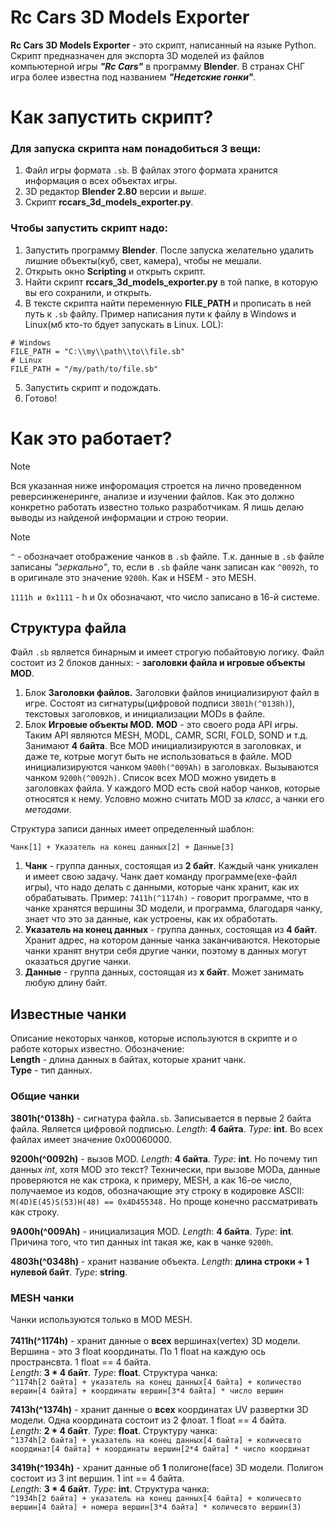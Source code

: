 # Rc Cars 3D Models Exporter
**Rc Cars 3D Models Exporter** - это скрипт, написанный на языке Python. Скрипт предназначен для экспорта 3D моделей из файлов компьютерной игры ***"Rc Cars"*** в программу **Blender**. В странах СНГ игра более известна под названием ***"Недетские гонки"***.

# Как запустить скрипт?
### Для запуска скрипта нам понадобиться 3 вещи:
1. Файл игры формата `.sb`. В файлах этого формата хранится информация о всех объектах игры.
2. 3D редактор **Blender 2.80** версии и _выше_.
3. Скрипт **rccars_3d_models_exporter.py**.

### Чтобы запустить скрипт надо:
1. Запустить программу **Blender**. После запуска желательно удалить лишние объекты(куб, свет, камера), чтобы не мешали.
2. Открыть окно **Scripting** и открыть скрипт.
3. Найти скрипт **rccars_3d_models_exporter.py** в той папке, в которую вы его сохранили, и открыть.
4. В тексте скрипта найти переменную **FILE_PATH** и прописать в ней путь к `.sb` файлу. Пример написания пути к файлу в Windows и Linux(мб кто-то бдует запускать в Linux. LOL):
```
# Windows
FILE_PATH = "C:\\my\\path\\to\\file.sb"
# Linux
FILE_PATH = "/my/path/to/file.sb"
```
5. Запустить скрипт и подождать.
6. Готово!
# Как это работает?
> [!NOTE]
> Вся указанная ниже инфоромация строется на лично проведенном реверсинженеринге, анализе и изучении файлов. Как это должно конкретно работать известно только разработчикам.
> Я лишь делаю выводы из найденой информации и строю теории.

> [!NOTE]
> `^` - обозначает отображение чанков в `.sb` файле. Т.к. данные в `.sb` файле записаны _"зеркально"_, то, 
> если в `.sb` файле чанк записан как `^0092h`, то в оригинале это значение `9200h`. Как и HSEM - это MESH.
>
> `1111h и 0x1111` - h и 0x обозначают, что число записано в 16-й системе.

## Структура файла
Файл `.sb` является бинарным и имеет строгую побайтовую логику. Файл состоит из 2 блоков данных: - **заголовки файла и игровые объекты MOD**.
1. Блок **Заголовки файлов.**
Заголовки файлов инициализируют файл в игре. Состоят из сигнатуры(цифровой подписи `3801h(^0138h)`), текстовых заголовков, и инициализации MODs в файле. 
2. Блок **Игровые объекты MOD.**
**MOD** - это своего рода API игры. Таким API являются MESH, MODL, CAMR, SCRI, FOLD, SOND и т.д. Занимают **4 байта**. Все MOD инициализируются в заголовках, и даже те, котрые могут быть не использоваться в файле. MOD инициализируются чанком `9A00h(^009Ah)` в заголовках. Вызываются чанком `9200h(^0092h)`. Список всех MOD можно увидеть в заголовках файла. У каждого MOD есть свой набор чанков, которые относятся к нему. Условно можно считать MOD за _класс_, а чанки его _методами_.

Структура записи данных имеет определенный шаблон: 
```
Чанк[1] + Указатель на конец данных[2] + Данные[3]
```
1. **Чанк** - группа данных, состоящая из **2 байт**. Каждый чанк уникален и имеет свою задачу. Чанк дает команду программе(exe-файл игры), что надо делать с данными, которые чанк хранит, как их обрабатывать. Пример: `7411h(^1174h)` - говорит программе, что в чанке хранятся вершины 3D модели, и программа, благодаря чанку, знает что это за данные, как устроены, как их обработать.
2. **Указатель на конец данных** - группа данных, состоящая из **4 байт**. Хранит адрес, на котором данные чанка заканчиваются. Некоторые чанки хранят внутри себя другие чанки, поэтому в данных могут оказаться другие чанки.
3. **Данные** - группа данных, состоящая из **x байт**. Может занимать любую длину байт.

## Известные чанки
Описание некоторых чанков, которые используются в скрипте и о работе которых известно.
Обозначение:<br/>**Length** - длина данных в байтах, которые хранит чанк.<br/>**Type** - тип данных.
### Общие чанки
**3801h(^0138h)**  - сигнатура файла`.sb`. Записывается в первые 2 байта файла. Является цифровой подписью. _Length_: **4 байта**. _Type_: **int**. Во всех файлах имеет значение 0x00060000.

**9200h(^0092h)**  - вызов MOD. _Length_: **4 байта**. _Type_: **int**. Но почему тип данных _int_, хотя MOD это текст? Технически, при вызове MODa, данные проверяются не как строка, к примеру, MESH, а как 16-ое число, получаемое из кодов, обозначающие эту строку в кодировке ASCII: `M(4D)E(45)S(53)H(48) == 0x4D455348.` Но проще конечно рассматривать как строку.

**9A00h(^009Ah)**  - инициализация MOD. _Length_: **4 байта**. _Type_: **int**. Причина того, что тип данных int такая же, как в чанке `9200h`.

**4803h(^0348h)** - хранит название объекта. _Length_: **длина строки + 1 нулевой байт**. _Type_: **string**.

### MESH чанки
Чанки используются только в MOD MESH.<br/><br/>
**7411h(^1174h)** - хранит данные о **всех** вершинах(vertex) 3D модели. Вершина - это 3 float координаты. По 1 float на каждую ось пространсвта. 1 float == 4 байта.<br/>_Length_: **3 * 4 байт**. _Type_: **float**. Структура чанка:<br/>
`^1174h[2 байта] + указатель на конец данных[4 байта] + количество вершин[4 байта] + координаты вершин[3*4 байта] * число вершин`

**7413h(^1374h)** - хранит данные о **всех** координатах UV развертки 3D модели. Одна координата состоит из 2 флоат. 1 float == 4 байта.<br/>_Length_: **2 * 4 байт**. _Type_: **float**. Структуру чанка:<br/>
`^1374h[2 байта] + указатель на конец данных[4 байта] + количесвто координат[4 байта] + координаты вершин[2*4 байта] * число координат`

**3419h(^1934h)** - хранит данные об **1** полигоне(face) 3D модели. Полигон состоит из 3 int вершин. 1 int == 4 байта.<br/>_Length_: **3 * 4 байт**. _Type_: **int**. Структура чанка:<br/>
`^1934h[2 байта] + указатель на конец данных[4 байта] + количесвто вершин[4 байта] + номера вершин[3*4 байта] * количесвто вершин(3)`



